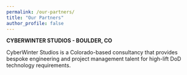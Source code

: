 ```yaml
---
permalink: /our-partners/
title: "Our Partners"
author_profile: false
---
```



<b>CYBERWINTER STUDIOS - BOULDER, CO</b>

CyberWinter Studios is a Colorado-based consultancy that provides bespoke engineering and project management talent for high-lift DoD technology requirements.
